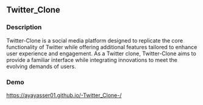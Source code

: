 ## Twitter_Clone
### Description
Twitter-Clone is a social media platform designed to replicate the core functionality of Twitter while offering additional features tailored to enhance user experience and engagement. As a Twitter clone, Twitter-Clone aims to provide a familiar interface while integrating innovations to meet the evolving demands of users.
### Demo
https://ayayasser01.github.io/-Twitter_Clone-/
